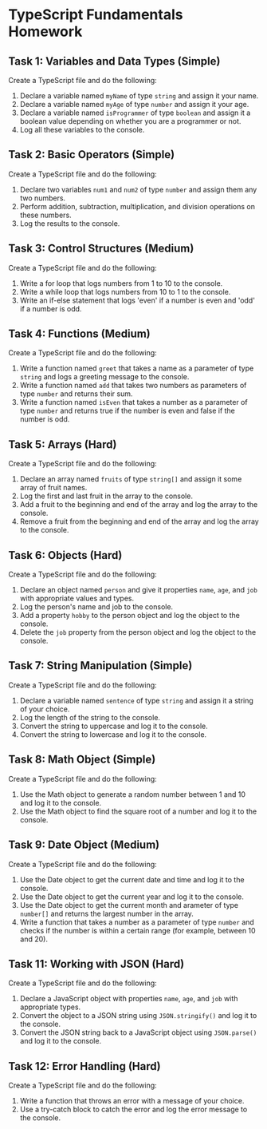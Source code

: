 # TypeScript Fundamentals Homework

## Task 1: Variables and Data Types (Simple)
Create a TypeScript file and do the following:

1. Declare a variable named `myName` of type `string` and assign it your name.
2. Declare a variable named `myAge` of type `number` and assign it your age.
3. Declare a variable named `isProgrammer` of type `boolean` and assign it a boolean value depending on whether you are a programmer or not.
4. Log all these variables to the console.

## Task 2: Basic Operators (Simple)
Create a TypeScript file and do the following:

1. Declare two variables `num1` and `num2` of type `number` and assign them any two numbers.
2. Perform addition, subtraction, multiplication, and division operations on these numbers.
3. Log the results to the console.

## Task 3: Control Structures (Medium)
Create a TypeScript file and do the following:

1. Write a for loop that logs numbers from 1 to 10 to the console.
2. Write a while loop that logs numbers from 10 to 1 to the console.
3. Write an if-else statement that logs 'even' if a number is even and 'odd' if a number is odd.

## Task 4: Functions (Medium)
Create a TypeScript file and do the following:

1. Write a function named `greet` that takes a name as a parameter of type `string` and logs a greeting message to the console.
2. Write a function named `add` that takes two numbers as parameters of type `number` and returns their sum.
3. Write a function named `isEven` that takes a number as a parameter of type `number` and returns true if the number is even and false if the number is odd.

## Task 5: Arrays (Hard)
Create a TypeScript file and do the following:

1. Declare an array named `fruits` of type `string[]` and assign it some array of fruit names.
2. Log the first and last fruit in the array to the console.
3. Add a fruit to the beginning and end of the array and log the array to the console.
4. Remove a fruit from the beginning and end of the array and log the array to the console.

## Task 6: Objects (Hard)
Create a TypeScript file and do the following:

1. Declare an object named `person` and give it properties `name`, `age`, and `job` with appropriate values and types.
2. Log the person's name and job to the console.
3. Add a property `hobby` to the person object and log the object to the console.
4. Delete the `job` property from the person object and log the object to the console.

## Task 7: String Manipulation (Simple)
Create a TypeScript file and do the following:

1. Declare a variable named `sentence` of type `string` and assign it a string of your choice.
2. Log the length of the string to the console.
3. Convert the string to uppercase and log it to the console.
4. Convert the string to lowercase and log it to the console.

## Task 8: Math Object (Simple)
Create a TypeScript file and do the following:

1. Use the Math object to generate a random number between 1 and 10 and log it to the console.
2. Use the Math object to find the square root of a number and log it to the console.

## Task 9: Date Object (Medium)
Create a TypeScript file and do the following:

1. Use the Date object to get the current date and time and log it to the console.
2. Use the Date object to get the current year and log it to the console.
3. Use the Date object to get the current month and 
arameter of type `number[]` and returns the largest number in the array.
3. Write a function that takes a number as a parameter of type `number` and checks if the number is within a certain range (for example, between 10 and 20).

## Task 11: Working with JSON (Hard)
Create a TypeScript file and do the following:

1. Declare a JavaScript object with properties `name`, `age`, and `job` with appropriate types.
2. Convert the object to a JSON string using `JSON.stringify()` and log it to the console.
3. Convert the JSON string back to a JavaScript object using `JSON.parse()` and log it to the console.

## Task 12: Error Handling (Hard)
Create a TypeScript file and do the following:

1. Write a function that throws an error with a message of your choice.
2. Use a try-catch block to catch the error and log the error message to the console.
